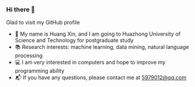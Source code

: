 ### Hi there 👋

<!--
**isHuangXin/isHuangXin** is a ✨ _special_ ✨ repository because its `README.md` (this file) appears on your GitHub profile.

Here are some ideas to get you started:

- 🔭 I’m currently working on ...
- 🌱 I’m currently learning ...
- 👯 I’m looking to collaborate on ...
- 🤔 I’m looking for help with ...
- 💬 Ask me about ...
- 📫 How to reach me: ...
- 😄 Pronouns: ...
- ⚡ Fun fact: ...
-->

Glad to visit my GitHub profile
- 🍊 My name is Huang Xin, and I am going to Huazhong University of Science and Technology for postgraduate study
- 📚 Research interests: machine learning, data mining, natural language processing
- 💻 I am very interested in computers and hope to improve my programming ability
- 📬 If you have any questions, please contact me at 5979012@qq.com
